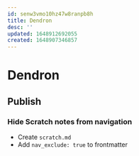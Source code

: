 ```yaml
---
id: senw3vmo10hz47w8ranpb8h
title: Dendron
desc: ''
updated: 1648912692055
created: 1648907346857
---
```

# Dendron

## Publish

### Hide Scratch notes from navigation

- Create `scratch.md`
- Add `nav_exclude: true` to frontmatter

